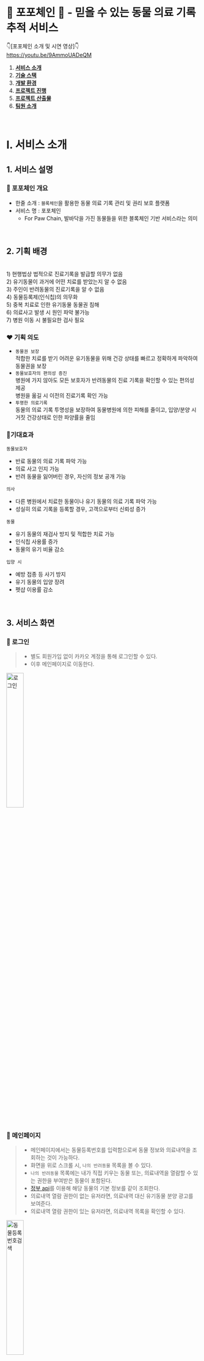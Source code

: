# 🐶 포포체인 🐶 - 믿을 수 있는 동물 의료 기록 추적 서비스

👇[포포체인 소개 및 시연 영상]👇
<br>
https://youtu.be/9AmmoUADeQM


1. [**서비스 소개**](#1)
2. [**기술 스택**](#2)
3. [**개발 환경**](#3)
4. [**프로젝트 진행**](#4)
5. [**프로젝트 산출물**](#5)
6. [**팀원 소개**](#6)
<br>

# Ⅰ. 서비스 소개

## 1. 서비스 설명

### 🐾 포포체인 개요

- 한줄 소개 : `블록체인`을 활용한 동물 의료 기록 관리 및 권리 보호 플랫폼
- 서비스 명 : 포포체인
  - For Paw Chain, 발바닥을 가진 동물들을 위한 블록체인 기반 서비스라는 의미

<br>

## 2. 기획 배경
<br>
1) 현행법상 법적으로 진료기록을 발급할 의무가 없음
<br>
 2) 유기동물이 과거에 어떤 치료를 받았는지 알 수 없음
<br>
 3) 주인이 반려동물의 진료기록을 알 수 없음
<br>
 4) 동물등록제(인식칩)의 의무화
<br>
 5) 중복 치료로 인한 유기동물 동물권 침해
<br>
 6) 의료사고 발생 시 원인 파악 불가능
<br>
 7) 병원 이동 시 불필요한 검사 필요


### ❤ 기획 의도

- `동물권 보장` <br>
    적합한 치료를 받기 어려운 유기동물을 위해 건강 상태를 빠르고 정확하게 파악하여 동물권을 보장
- `동물보호자의 편의성 증진` <br>
    병원에 가지 않아도 모든 보호자가 반려동물의 진료 기록을 확인할 수 있는 편의성 제공 <br>
    병원을 옮길 시 이전의 진료기록 확인 가능
- `투명한 의료기록`<br>
    동물의 의료 기록 투명성을 보장하여 동물병원에 의한 피해를 줄이고, 입양/분양 시 거짓 건강상태로 인한 파양률을 줄임

### 🧡기대효과

`동물보호자`

- 반료 동물의 의료 기록 파악 가능
- 의료 사고 인지 가능
- 반려 동물을 잃어버린 경우, 자신의 정보 공개 가능

`의사`

- 다른 병원에서 치료한 동물이나 유기 동물의 의료 기록 파악 가능
- 성실히 의료 기록을 등록할 경우, 고객으로부터 신뢰성 증가

`동물`

- 유기 동물의 재검사 방지 및 적합한 치료 가능
- 인식칩 사용률 증가
- 동물의 유기 비율 감소

`입양 시`

- 예방 접종 등 사기 방지
- 유기 동물의 입양 장려
- 펫샵 이용률 감소

<br>

## 3. 서비스 화면

### 🤍 로그인

> - 별도 회원가입 없이 카카오 계정을 통해 로그인할 수 있다.
> - 이후 메인페이지로 이동한다.

<img src="/document/gif/1.%20로그인.gif" title="로그인" width="30%" height="30%"/>



### 💜 메인페이지

> - 메인페이지에서는 동물등록번호를 입력함으로써 동물 정보와 의료내역을 조회하는 것이 가능하다.
> - 화면을 위로 스크롤 시, `나의 반려동물` 목록을 볼 수 있다.
> - `나의 반려동물` 목록에는 내가 직접 키우는 동물 또는, 의료내역을 열람할 수 있는 권한을 부여받은 동물이 포함된다.
> - [정부 api](https://www.data.go.kr/data/15098913/openapi.do?recommendDataYn=Y)를 이용해 해당 동물의 기본 정보를 같이 조회한다.
> - 의료내역 열람 권한이 없는 유저라면, 의료내역 대신 유기동물 분양 광고를 보여준다.
> - 의료내역 열람 권한이 있는 유저라면, 의료내역 목록을 확인할 수 있다.

<img src="/document/gif/2.%20동물등록번호%20검색.gif" title="동물등록번호검색" width="30%" height="30%"/>

### 💜 나의 반려동물 목록

> - 기본적으로는 의사 또는 해당 동물의 주인만이 동물 의료 기록을 열람할 수 있다.
> - 하지만 해당 동물의 주인이 다른 사람에게도 의료 기록을 보여주고 싶은 경우, 열람 권한을 부여할 수 있다.
> - 열람 권한을 다시 뺏을 수도 있다.
> - 키우던 애완 동물을 다른 사람에게 분양 보낼 경우, 분양하기 버튼을 눌러 주인을 변경할 수 있다.

<img src="/document/gif/3.%20나의%20반려동물%20목록.gif" title="나의반려동물목록" width="30%" height="30%"/>

### 💜 동물 등록 정보
> - 해당 동물의 주인이라면, 동물의 추가적인 정보를 직접 입력할 수 있다.
<img src="/document/gif/4.%20동물%20정보%20등록.gif" title="동물등록정보" width="30%" height="30%"/>

### 💜 의료 기록 조회

> - 의사이거나, 해당 동물의 주인이거나, 그 밖에 열람 권한을 따로 부여받은 사람이라면, 해당 동물의 의료 기록들을 조회할 수 있다.
> - 동물마다 1개의 컨트랙트가 블록체인 네트워크에 배포된다.
> - 의료 기록은 해당 동물의 컨트랙트에 저장된다.
> - 컨트랙트의 배포 및 조회, 작성은 모두 Web3j를 통해 이루어진다.

<img src="/document/gif/5.%20의료기록%20조회.gif" title="의료기록조회" width="30%" height="30%"/>

### 💜 QR코드 생성

> - 10자리가 넘는 긴 동물등록번호를 매번 기억하기 어려운 사용자들을 위해, QR 이미지를 제공한다.
> - QR 이미지는 휴대폰 갤러리에 저장할 수 있다.

<img src="/document/gif/6.%20QR코드%20생성.gif" title="QR코드생성" width="30%" height="30%"/>

### 💜 권한 관리

<img src="/document/gif/7.%20권한%20관리.gif" title="권한관리" width="30%" height="30%"/>

### 💜 입양 공고

<img src="/document/gif/8.%20입양%20공고.gif" title="입양 공고" width="30%" height="30%"/>

### 💜 의사 면허 인증

<img src="/document/gif/9. 의사 면허 인증.gif" title="의사 면허 인증" width="30%" height="30%"/>

### 💜 의료 기록 작성

> - 본인이 의사임을 인증하면, 수의사로서 동물의 의료내역을 작성할 수 있는 권한이 부여된다.
> - 본인이 의사임을 인증하는 방법은 보건복지부의 [의료인면허정보조회](https://dataapi.co.kr/upload/dLab/20220105-173345-00330.html) api를 이용한다.

<img src="/document/gif/10. 의료기록 작성.gif" title="의료 기록 작성" width="30%" height="30%"/>


  <br>

<div id="2"></div>

# Ⅱ. 기술 스택

## 1. 블록체인 네트워크

>- 기능: 지갑 생성, 컨트랙트 배포, 트랜잭션 전송
>- 구현: EC2 서버에서 geth를 이용하여 gensis.json으로 초기화하는 방식으로 가능한 네트워크 구성 
<br>

## 2. IPFS

>- 기능: 이미지를 분산 네트워크에 저장하고, 반환하는 해쉬값을 이용하여 이미지를 조회
>- EC2 서버에 존재하는 Docker 위에 kudo ipfs 실행

## 3. Android

부연 설명

## 4. Redis

부연 

## 5. Google Cloud Platform

동물 정보를 등록할 때 입력받는 동물 사진 데이터가 많아져, 기존에 사용하는 mariadb 이외에 별도로 Google Cloud Platform에서 데이터를 효율적으로 관리했습니다.

<br>

<div id="3"></div>

# Ⅲ. 개발 환경 🖥️

## 🖥 Backend
![IntelliJ badge](https://img.shields.io/badge/-IntelliJ-green)
![Java badge](https://img.shields.io/badge/-Java11-blue)
![spring boot badge](https://img.shields.io/badge/-Spring%20Boot-yellow)
![spring-data-jpa badge](https://img.shields.io/badge/-spring--data--jpa-red)
![spring-security badge](https://img.shields.io/badge/-spring--security-brightgreen)
![JWT badge](https://img.shields.io/badge/-JWT-blue)
![Web3j badge](https://img.shields.io/badge/-Web3j-yellow)
![mariadb badge](https://img.shields.io/badge/-MariaDB-lightgrey)
![redis badge](https://img.shields.io/badge/-redis-orange)
![Google Cloud Platform badge](https://img.shields.io/badge/-GCP-brightgreen)

## 🖥 Frontend
![Kotlin](https://img.shields.io/badge/-Kotlin-blueviolet)
![Android Studio](https://img.shields.io/badge/-Android_Studio-success)

## 🖱 DevOps
![AWS EC2 badge](https://img.shields.io/badge/-AWS_EC2-brightgreen)
![docker badge](https://img.shields.io/badge/-docker-blue)
![jenkins badge](https://img.shields.io/badge/-jenkins-red)

## 🎨 UI/UX
![Figma](https://img.shields.io/badge/-Figma-ff69b4)

## 👨‍👩‍👧 협업 툴

![Git / Gitlab](https://img.shields.io/badge/-Git%20%2F%20Gitlab-9cf)
![Jira](https://img.shields.io/badge/-Jira-blue)
![Notion](https://img.shields.io/badge/-Notion-c93)

## 블록체인
![Solidity](https://img.shields.io/badge/-Solidity-orange)
![Geth](https://img.shields.io/badge/-Geth-yellowgreen)

## 버전 정보

### Server

- Server: `AWS EC2`
- Ubuntu: `20.04`
- Docker: `23.0.2`
- Nginx: `1.18.0`
- Redis: `7.0.10`
- MariaDB: `10.3.38`

### Back-end

- OpenJDK: `11`
- Build Tool: `Gradle`
- Spring Framework: `2.7.9`
- Spring Dependency-management: `1.0.15.RELEASE`

### Front-end

- Kotlin: `1.8.0`
- Java: `11`
- Compile SDK: `33`
- Room Runtime: `2.3.0`
- Palette: `1.0.0`
- navigation-safe-args-gradle-plugin: `2.5.3`

### 블록체인

- Geth: `1.11.5`
- web3j: `4.9.7`
- Solidity: `latest`

### IDE

- InteliJ: `2022.3`
- Android Studio: `2022.1`
- Emulator: `Pixel 2 XL`

### Management Tool

- 형상 관리: `GitLab`
- 이슈 관리: `JIRA`
- 커뮤니케이션: `Notion`
- 파일 저장: `Spring Cloud GCP Storage`
- UI/UX 디자인: `Figma`

<br>
<div id="4"></div>

# Ⅳ. 시작하기

아래 방법을 따라 프로젝트를 실행할 수 있습니다.

## 설치하기

### 설치 과정

1. Github의 Repository를 clone합니다.

```java
$ git clone [우리 주소]
```

2. APK 파일 생성을 참고하여 android 폴더를 APK로 생성하여 안드로이드 환경에 설치합니다.

### APK 파일 생성

1. Android Studio의 `Build > Generate Signed Bundle / APK ...`를 선택합니다.
2. Create new를 선택합니다.
3. Key Store Path를 설정합니다.

```java
Alias: 기본
Password: (6자) / Confirm 
Certificate: 앱에 대한 메타 데이터 넣기
```

4. release 선택합니다.
5. 카카오 로그인 관련 내용을 설정합니다.
    1. openssl로 release key와 debug key를 모두 발급 받은 후 카카오 디벨로퍼에 등록합니다.
    2. 참고: [https://ranseo.tistory.com/m/386](https://ranseo.tistory.com/m/386)
6. err_unknown_url_scheme 에러가 발생하는 경우 AndroidManifest.xml에서 kakao Native app key를 넣고 아래의 설정을 추가합니다.

```java
<activity
            android:name="com.kakao.sdk.auth.AuthCodeHandlerActivity"
            android:exported="true">
            <intent-filter>
                <action android:name="android.intent.action.VIEW" />
                <category android:name="android.intent.category.DEFAULT" />
                <category android:name="android.intent.category.BROWSABLE" />

                <!-- Redirect URI: "kakao${NATIVE_APP_KEY}://oauth" -->
                <data android:host="oauth"
                    android:scheme="kakaoa본인카카오native key" />
            </intent-filter>
</activity>
```

## 실행하기

1. AWS EC2 설정을 참고하여 AWS EC2에 접속합니다.
2. Jenkins 설정을 참고하여 Back-end 이미지를 생성합니다.
3. IPFS Image를 설치하고 실행합니다.
4. 네트워크 설정을 참고하여 블록체인 private 네트워크를 구축하고 실행합니다.
5. 저장소 설정을 참고하여 MariaDB, Redis, GCP를 설치하고 서버 주소와 연결합니다.
6. 첨부한 덤프 데이터 파일을 이용하여 데이터를 생성합니다.
7. 설치한 APK를 실행합니다.

### AWS EC2 설정

```java
remote host: j8a207.p.ssafy.io
username: ubuntu
.pem: 첨부 파일
```

### Jenkins 설정

1. Repository URL을 통해 Git 프로젝트를 연결합니다.
2. Git의 WebHook 설정을 통해 release branch의 push event를 감지하면 자동으로 프로젝트를 배포하도록 설정합니다.
3. Shell Script를 Jenkins의 Build Steps에 Execute하여 자동으로 빌드하도록 설정합니다.

```java
cd backend/
chmod +x ./gradlew
./gradlew clean build
```

4. Shell Script를 Jenkins의 Build Steps에 Execute하여 Docker Image를 자동으로 생성하도록 설정합니다.

```java
docker build -t backend ./backend
if (docker ps | grep backend) then docker stop backend; fi
docker run -d --rm --name backend --network my-network -p 8080:8080 backend
docker image prune -f
```

5. 프로젝트 내부에 Dockerfile을 생성합니다.

```java
# open jdk java 11 버전 환경
FROM openjdk:11-jdk

# gradle 빌드 시 jar 파일 생성 경로
ARG JAR_FILE=./build/libs/*.jar

# JAR_FILE을 메인 디렉토리에 복사
COPY ${JAR_FILE} app.jar

# 8080 port Open
EXPOSE 8080

# 시스템 진입점
ENTRYPOINT ["java","-jar","app.jar"]
```

### IPFS 설정

1. IPFS Docker Image를 설치합니다.

```java
docker pull ipfs/go-ipfs
```

2. Run 명령어를 통해 IPFS Image를 실행합니다.

```java
docker run \
 -d \
--restart always \
--name ipfs-node \
-v /data/ipfs:/data/ipfs \
-v /data/ipfs-staging:/staging \
-p 8001:8080 \
-p 4001:4001 \
-p 5001:5001 \
--network my-network \
ipfs/go-ipfs:latest \

docker exec ipfs-node ipfs config Addresses.API 127.0.0.1/8001
```

### 네트워크 설정

1. Geth를 설치합니다.

```java
sudo apt-get update
sudo apt-get install software-properties-common
sudo add-apt-repository -y ppa:ethereum/ethereum
sudo apt-get install
```

2. 블록체인 네트워크 폴더를 생성 후 이동합니다.

```java
mkdir eth
cd eth
```

3. ether를 채굴할 계정을 생성합니다.

```java
geth --datadir . account new
```

4. genesis.json 파일을 생성합니다.

```java
{
	"config": {
	"chainId": 7167, 
	"homesteadBlock": 0, 
	"byzantiumBlock": 0, 
	"constantinopleBlock": 0, 
	"eip150Block": 0, 
	"eip155Block": 0, 
	"eip158Block": 0 
	},
	"difficulty": "0x10", 
	"coinbase": "지갑주소", 
	"gasLimit": "9999999", 
	"alloc": {}, 
	"extraData": "", 
	"nonce": "0xdeadbeefdeadbeef", 
	"mixhash": "0x0000000000000000000000000000000000000000000000000000000000000000", 
	"parentHash": "0x0000000000000000000000000000000000000000000000000000000000000000", 
	"timestamp": "0x00"
}
```

5. 네트워크를 초기화합니다.

```java
geth --datadir . init genesis.json
```

6. 초기화한 네트워크를 실행합니다. 

```java
geth --datadir . --port 30303 --http --http.addr "0.0.0.0" --http.port 8545 --http.corsdomain "*" --networkid 7167 --http.api "admin,db,eth,debug,miner,net,shh,txpool,personal,web3" --unlock 0 --allow-insecure-unlock --mine --miner.threads 1 --miner.etherbase "지갑주소" console 2>>./geth.log
```

7. application.properties에 구축한 네트워크를 설정합니다.

```java
web3.network.address=[blockchain private network address]
web3.network.chainId=[blockchain private network chain id]
web3.walletPrivateKey=[private key of server's wallet]
```

### 저장소 설정

1. AWS EC2 환경에 MariaDB를 설치하고 MariaDB의 root 계정으로 프로젝트의 DB를 생성합니다. 필요에 따라 프로젝트만의 계정을 생성하여 사용할 수 있습니다.

```java
$ sudo apt=get install mariadb-server

$ sudo systemctl start mariadb
$ sudo systemctl status mariadb

$ sudo mysql -u root

MariaDB [mysql]> CREATE DB [DB 이름]
```

2. application.properties의 DB 주소를 MariaDB가 설치된 AWS EC2로, JPA 설정을 create로 변경하고 프로젝트를 실행합니다.

```java
spring.datasource.url=jdbc:mariadb://[DB 주소]/[DB 이름]
spring.datasource.username=[DB 계정 이름]
spring.datasource.password=[DB 계정 비밀번호]

spring.datasource.driver-class-name=org.mariadb.jdbc.Driver

spring.jpa.hibernate.ddl-auto=create
spring.jpa.hibernate.naming.physical-strategy=org.hibernate.boot.model.naming.PhysicalNamingStrategyStandardImpl
```

3. application.properties의 JPA 설정을 update로 변경하고 첨부한 덤프데이터 sql을 실행합니다.

```java
spring.jpa.hibernate.ddl-auto=update
```

4. AWS EC2 환경에 Redis를 설치하고 비밀번호를 설정합니다.

```java
$ sudo apt-get install redis-server

$ sudo vi /etc/redis/redis.conf
bind 0.0.0.0
daemonize yes // default == no
logfile /var/log/redis_6379.log
dir /var/redis/6379

$ sudo service redis-server start

$ redis-cli

redis 127.0.0.1:6379> CONFIG SET requirepass "비밀번호"
redis 127.0.0.1:6379> AUTH "비밀번호"

$ sudo systemctl restart mariadb
```

5. application.properties의 Redis 주소를 Redis가 설치된 주소로, 비밀번호를 직접 설정한 비밀번호로 변경합니다.

```java
spring.redis.host=[Redis 설정 주소]
spring.redis.port=[Redis 설정 포트]
spring.redis.password=[Redis 설정 비밀번호]
```

6. GCP 공식 사이트에서 프로젝트에 사용할 Storage를 생성하고, Storage의 정보를 json 파일을 통해 프로젝트에 설정합니다.

```java
spring.cloud.gcp.credentials.location=classpath:[json 파일 위치]
spring.cloud.gcp.storage.project-id=[GCP 설정 ID]
spring.cloud.gcp.storage.bucket=bucket-img-id=[GCP 설정 ID]
```

```java
{
  "type": "service_account",
  "project_id": "project_id",
  "private_key_id": private_key_id",
  "private_key": "private_key",
  "client_email": "client_email",
  "client_id": "client_id",
  "auth_uri": "auth_uri",
  "token_uri": "token_uri",
  "auth_provider_x509_cert_url": "auth_provider_x509_cert_url",
  "client_x509_cert_url": "client_x509_cert_url"
}
```
<br>

# V. 프로젝트 진행

## 🕑 프로젝트 진행 기간
2023.02.20(월) ~ 2023.04.07(금) (47일간 진행) 
<br>
SSAFY 8기 2학기 특화 프로젝트
<br>

## 1. git

![git_convension](/document/git_convention.png)
![gitflow](document/git_flow.png)
## 2. Jira

매주 월요일 오전 회의에서 차주에 진행되어야 할 것들을 정리하고 백로그에 등록했습니다. 금주에 완료하지 못한 이슈나, 앞으로 진행할 이슈들을 추가했습니다.

`에픽(epic)`은 구현하고자 하는 기능을 기준으로 구성하였습니다. (예: 권한 관리, 블록체인 등)

실질적인 작업 결과물이 나오는 업무는 `작업(task)`으로, 그렇지 않은 업무는 `스토리(story)`로 할당하였습니다.

마지막으로 담당자와 스토리 포인트 설정, 활성 스프린트에서 현재 업무의 진행에 따라 할 일, 진행중, 완료 실시간으로 반영하는 것을 가장 중요하게 생각했습니다.

![image](/document/burn-down-chart.png)

## 3. Notion

팀원들이 모두 공유해야할 자료 및 링크를 노션에 정리했습니다. API 설계, ERD, 컨벤션와 같이 여러번 다시 봐야하고 중요한 정보들을 공유하였습니다.

달력을 만들어 활용함으로써 중요한 일정은 잊지 않고 챙길수 있게끔 하였습니다.

![notion](/document/notion.png)

<br>

<div id="5"></div>

# VI. 프로젝트 산출물

## 🏛 서비스 아키텍처

![서비스아키텍처](/document/시스템%20아키텍처.png)

## 🎨 화면 설계서

<a href="">
    <img src="" title="화면설계서로 이동"/>
</a>
<a href="">
    <img src="" title="화면설계서로 이동"/>
</a>

## 🛢︎ ERD

![ERD](/document/erd.png)

## 📜 API 설계서

<a href="">
    <img src="" title="API 설계서로 이동"/>
</a>

<br>

<div id="6"></div>

# VII. 팀원 소개

![member](/document/member.png)

